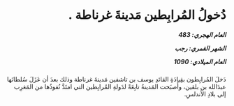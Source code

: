 <h1 dir="rtl">دُخولُ المُرابِطين مَدينةَ غرناطة .</h1>

<h5 dir="rtl">العام الهجري:  483

الشهر القمري: رجب

العام الميلادي: 1090</h5>

<p dir="rtl">دَخلَ المُرابِطون بقِيادَةِ القائدِ يوسف بن تاشفين مَدينةَ غرناطة وذلك بعدَ أن عَزَلَ سُلطانَها عبدَالله بن بلقين، وأَصبَحت المَدينةُ تابِعَةً لدَولةِ المُرابِطين التي امتَدَّ نُفوذُها من المَغرِب إلى بلادِ الأندلسِ.</p></br>
